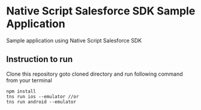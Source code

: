 # Native Script Salesforce SDK Sample Application

Sample application using Native Script Salesforce SDK

## Instruction to run

Clone this repository goto cloned directory and run following command from your terminal

```
npm install
tns run ios --emulator //or
tns run android --emulator
```
